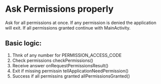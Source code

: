 # Ask Permissions properly

Ask for all permissions at once. If any permission is denied the application will exit. If all permissions granted continue with MainActivity.

## Basic logic:
1. Thnk of any number for               PERMISSION_ACCESS_CODE
2. Check permissions                    checkPermissions()
3. Receive answer                       onRequestPermissionsResult()
4. Exit if missing permissin            tellApplicationNeedPermission()
5. Success if all permissins granted    allPermissionsGranted()
